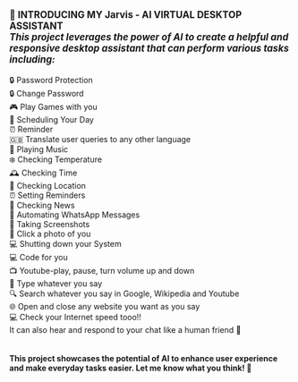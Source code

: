 <html>
  <b><big>🤖 INTRODUCING MY Jarvis - AI VIRTUAL DESKTOP ASSISTANT <br> <i>This project leverages the power of AI to create a helpful and responsive desktop assistant that can perform various tasks including:</i></big></b>
  <br><br>
🔒 Password Protection
  <br>
🔒 Change Password
  <br>
🎮 Play Games with you
  <br>
📅 Scheduling Your Day
  <br>
⏰ Reminder
  <br>
🇬🇧 Translate user queries to any other language
  <br>
🎵 Playing Music
  <br>
❄️ Checking Temperature
  <br>
🕰️ Checking Time
  <br>
📍 Checking Location
  <br>
⏰ Setting Reminders
  <br>
📰 Checking News
  <br>
📱 Automating WhatsApp Messages
  <br>
📸 Taking Screenshots
  <br>
📸 Click a photo of you
  <br>
💻 Shutting down your System
  <br>
💻 Code for you
  <br>
📺 Youtube-play, pause, turn volume up and down
  <br>
💬 Type whatever you say
  <br>
🔍 Search whatever you say in Google, Wikipedia and Youtube
  <br>
🌐 Open and close any website you want as you say
  <br>
💻 Check your Internet speed tooo!!
  <br>
It can also hear and respond to your chat like a human friend 💬
  <br><br><br>
<b>This project showcases the potential of AI to enhance user experience and make everyday tasks easier. Let me know what you think! 🤔</b>
</html>
